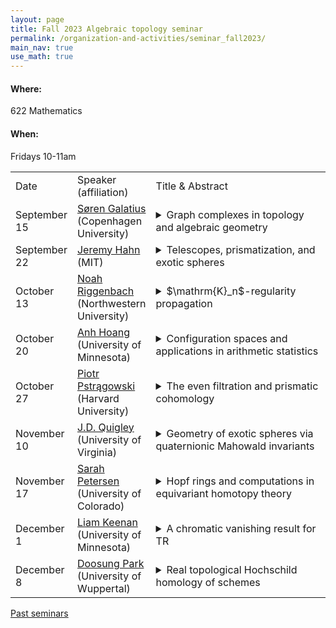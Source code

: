 ```yaml
---
layout: page
title: Fall 2023 Algebraic topology seminar
permalink: /organization-and-activities/seminar_fall2023/
main_nav: true
use_math: true
---
```

<h4>Where:</h4> 622 Mathematics
<h4>When:</h4> Fridays 10-11am

<table>
<tr><td>Date</td> 
	<td>Speaker (affiliation)</td>
	<td style="width:60%">Title & Abstract</td>
	</tr>
<tr><td>September 15</td>
	<td><a href="https://sorengalatius.com/">Søren Galatius</a> (Copenhagen University) </td>
	<td><details> 
	<summary>Graph complexes in topology and algebraic geometry</summary>
	<p class="abstract">In the 1990s, Kontsevich introduced certain rational chain complexes by an explicit presentation, known as graph complexes.  The come in a few flavors and have shown up in different parts of mathematics.  I will recall these chain complexes and explain how they showed up in joint work with Chan and Payne on the cohomology of moduli spaces of complex curves. </p>
	</details></td>
	</tr>
<tr><td>September 22</td>
	<td><a href="https://web.mit.edu/~jhahn01/www/">Jeremy Hahn</a> (MIT)</td>
	<td><details> 
	<summary>Telescopes, prismatization, and exotic spheres</summary>
	<p class="abstract"><i>Abstract:</i> A smooth, oriented n-manifold is called a homotopy sphere if it is homeomorphic, but not necessarily diffeomorphic, to the standard n-sphere. In dimensions n>4, one often studies the group $\Theta_n$ of homotopy spheres up to orientation-preserving diffeomorphism, with group operation given by connected sum. I will give a leisurely introduction to the telescope conjecture in stable homotopy theory, and explain how its failure gives new lower bounds on the complexity of $\Theta_n$. To disprove the telescope conjecture, we construct invariants capable of distinguishing many diffeomorphism classes of exotic spheres: interestingly, key finiteness properties of these invariants are proved in part using intuitions and ideas from prismatic cohomology in p-adic algebraic geometry. The talk is based on joint projects with Burklund, Carmeli, Levy, Raksit, Schlank, Wilson, and Yanovski. </p>
	</details></td>
	</tr>
<tr><td>October 13</td>
	<td><a href="https://sites.google.com/view/riggenbachn">Noah Riggenbach</a> (Northwestern University)</td>
	<td><details> 
	<summary>$\mathrm{K}_n$-regularity propagation</summary>
	<p class="abstract"><i>Abstract:</i>  It has been known for a while that NK, the obstruction of K-theory being $\mathbb{A}^1$ homotopy invariant, and regularity are closely connected. One of the first results Quillen proved after defining higher algebraic K-theory of exact categories was that NK of regular rings vanishes. This has lead many people to use NK and related objects to measure how bad singularities are, such as the notion of $K_n$ regularity for all integers n. In this talk I will review some of these ideas and definitions and talk about work, joint with Elden Elmanto, which gives new proofs of results of Cortiñas-Haesemeyer-Weibel, Davis, and Vorst and generalizes them to derived qcqs schemes. </p>
	</details></td>
	</tr>
<tr><td>October 20</td>
	<td><a href="https://sites.google.com/view/htna/">Anh Hoang</a> (University of Minnesota)</td>
	<td><details> 
	<summary>Configuration spaces and applications in arithmetic statistics</summary>
	<p class="abstract"><i>Abstract:</i> In the last dozen years, topological methods have been shown to produce a new pathway to study arithmetic statistics over function fields, most notably in Ellenberg-Venkatesh-Westerland's work on the Cohen-Lenstra conjecture. More recently, Ellenberg, Tran and Westerland proved the upper bound in Malle's conjecture on the enumeration of function fields by studying the homology of configuration spaces with certain exponential coefficients. In this talk, we will extend their framework to study the twisted homology of various configuration spaces. As an application, we study character sums of the resultant of monic squarefree polynomials over finite fields, answering and generalizing a question of Ellenberg and Shusterman, and Malle's conjecture with prescribed ramification. </p>
	</details></td>
	</tr>
<tr><td>October 27</td>
	<td><a href="https://people.math.harvard.edu/~piotr/">Piotr Pstrągowski</a> (Harvard University)</td>
	<td><details> 
	<summary>The even filtration and prismatic cohomology </summary>
	<p class="abstract"><i>Abstract:</i> The even filtration, introduced by Hahn-Raksit-Wilson, is a canonical filtration attached to a commutative ring spectrum which measures its failure to be even. Despite its simple definition, the even filtration recovers many arithmetically important constructions, such as the Adams-Novikov filtration of the sphere or the Bhatt-Morrow-Scholze filtration on topological Hochschild homology, showing that they are all invariants of the commutative ring spectrum alone. I will describe a linear variant of the even filtration which is naturally defined on associative rings and can be effectively calculated through resolutions of modules, as well as joint work with Raksit on the resulting extension of prismatic cohomology to the context of E_2-rings </p>
	</details></td>
	</tr>
<tr><td>November 10</td>
	<td><a href="https://quigleyjd.github.io/">J.D. Quigley</a> (University of Virginia)</td>
	<td><details> 
	<summary>Geometry of exotic spheres via quaternionic Mahowald invariants</summary>
	<p class="abstract"><i>Abstract:</i> An exotic sphere is a smooth manifold which is homeomorphic, but not diffeomorphic, to a sphere with its standard smooth structure.  There are many exotic spheres, but even after decades of study, many simple-sounding questions about their geometry remain unanswered. Can you rotate an exotic sphere? Are exotic spheres round? In this talk, I will summarize what is known about the geometry of exotic spheres. I will then discuss how the Mahowald invariant, a construction from stable homotopy theory, can be used to detect smooth effective U(1)- and Sp(1)-actions on exotic spheres. This is joint work with Boris Botvinnik. </p>
	</details></td>
	</tr>
<tr><td>November 17</td>
	<td><a href="https://sites.google.com/view/sarahpetersen/home">Sarah Petersen</a> (University of Colorado)</td>
	<td><details> 
	<summary>Hopf rings and computations in equivariant homotopy theory</summary>
	<p class="abstract"><i>Abstract:</i> Hopf algebras arise naturally from the homology of spaces with multiplications (i.e. H-spaces or "Hopf" spaces). When spaces have additional structure, this is reflected in homology. For example, the spaces classifying homology theories have a structure mimicking that of a graded ring. In turn, their homology has the structure of a Hopf ring, which is a graded ring in the category of coalgebras. This talk will survey some of the ways Hopf rings lead to computational techniques and elegant descriptions of answers in algebraic topology. It will also describe work in progress and early results in a program focusing on Hopf rings and computations in equivariant homotopy theory. </p>
	</details></td>
	</tr>
<tr><td>December 1</td>
	<td><a href="https://sites.google.com/view/liam-keenan/home">Liam Keenan</a> (University of Minnesota)</td>
	<td><details> 
	<summary> A chromatic vanishing result for TR </summary>
	<p class="abstract"><i>Abstract:</i> Over the past few years, there has been enormous progress in our understanding of the interaction between chromatic homotopy theory and trace methods. I will survey some of these recent developments and explain applications to topological restriction homology. All original results are joint with Jonas McCandless. </p>
	</details></td>
	</tr>
<tr><td>December 8</td>
	<td><a href="https://www2.math.uni-wuppertal.de/~park/">Doosung Park</a> (University of Wuppertal)</td>
	<td><details> 
	<summary>Real topological Hochschild homology of schemes</summary>
	<p class="abstract"><i>Abstract:</i> The trace map from K to THH can be enriched to the real trace map from KR to THR. After taking the $\mathbb{Z}/2$-fixed point functor, this induces the Hermitian trace map from GW to $\mathrm{THR}^{\mathbb{Z}/2}$. Through the real trace map, THR should carry some information about KR and GW as THH does about K. In this talk, I will explain that THR satisfies the isovariant etale base change property, which leads to defining THR of schemes. As an application, I will explain a natural complete filtration on real Hochschild homology of smooth algebra. This work is joint with Jens Hornbostel.</p>
	</details></td>
	</tr>
	</table>

<a href="https://allenyuan.me/columbia-algebraic-topology-seminar/">Past seminars</a>

